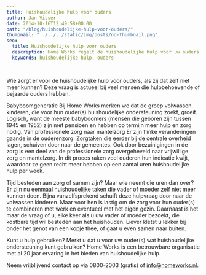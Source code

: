```yaml
---
title: Huishoudelijke hulp voor ouders
author: Jan Visser
date: 2014-10-16T12:49:58+00:00
path: "/blog/huishoudelijke-hulp-voor-ouders/"
thumbnail: "../../../static/img/posts/no-thumbnail.png"
seo:
  title: Huishoudelijke hulp voor ouders
  description: Home Works regelt de huishoudelijke hulp voor uw ouders
  keywords: huishoudelijke hulp, ouders

---
```

Wie zorgt er voor de huishoudelijke hulp voor ouders, als zij dat zelf niet meer kunnen? Deze vraag is actueel bij veel mensen die hulpbehoevende of bejaarde ouders hebben.

Babyboomgeneratie Bij Home Works merken we dat de groep volwassen kinderen, die voor hun ouder(s) huishoudelijke ondersteuning zoekt, groeit. Logisch, want de meeste babyboomers (mensen die geboren zijn tussen 1945 en 1952) zijn met pensioen en hebben op termijn meer hulp en zorg nodig. Van professionele zorg naar mantelzorg Er zijn flinke veranderingen gaande in de ouderenzorg. Zorgtaken die eerder bij de centrale overheid lagen, schuiven door naar de gemeentes. Ook door bezuinigingen in de zorg is een deel van de professionele zorg overgeheveld naar vrijwillige zorg en mantelzorg. In dit proces raken veel ouderen hun indicatie kwijt, waardoor ze geen recht meer hebben op een aantal uren huishoudelijke hulp per week.

Tijd besteden aan zorg of samen zijn? Maar wie neemt die uren dan over? Er zijn nu eenmaal huishoudelijke taken die vader of moeder zelf niet meer kunnen doen. Bijna vanzelfsprekend schuift deze hulpvraag door naar de volwassen kinderen. Maar voor hen is lastig om de zorg voor hun ouder(s) te combineren met werk en eventueel met het eigen gezin. Daarnaast is het maar de vraag of u, elke keer als u uw vader of moeder bezoekt, die kostbare tijd wil besteden aan het huishouden. Liever kletst u lekker bij onder het genot van een kopje thee, of gaat u even samen naar buiten.

Kunt u hulp gebruiken? Merkt u dat u voor uw ouder(s) wat huishoudelijke ondersteuning kunt gebruiken? Home Works is een betrouwbare organisatie met al 20 jaar ervaring in het bieden van huishoudelijke hulp.

Neem vrijblijvend contact op via 0800-2003 (gratis) of [info@homeworks.nl](mailto:info@homeworks.nl).